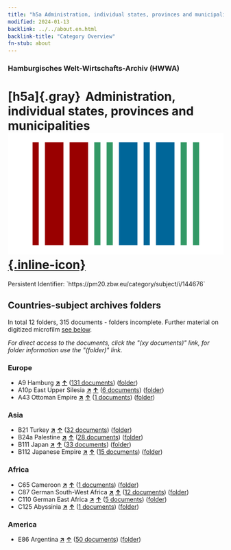 ```yaml
---
title: "h5a Administration, individual states, provinces and municipalities"
modified: 2024-01-13
backlink: ../../about.en.html
backlink-title: "Category Overview"
fn-stub: about
---
```


### Hamburgisches Welt-Wirtschafts-Archiv (HWWA)

# [h5a]{.gray}&#8201; Administration, individual states, provinces and municipalities &#160; [![Wikidata](/images/Wikidata-logo.svg "Wikidata"){.inline-icon}](http://www.wikidata.org/entity/Q99427893)

<div class="hint">Persistent Identifier: `https://pm20.zbw.eu/category/subject/i/144676`</div>







## Countries-subject archives folders







In total 12 folders, 315 documents - folders incomplete. Further material on digitized microfilm [see below](#filmsections).

_For direct access to the documents, click the "(xy documents)" link, for folder information use the "(folder)" link._



### Europe

- A9 Hamburg [**&nearr;**](../../../geo/i/140905/about.en.html "Hamburg (all folders)") [**&uarr;**](../../../geo/about.en.html#A9 "Country category system") (<a href="https://pm20.zbw.eu/iiifview/folder/sh/140905,144676" title="about: Hamburg : Administration, individual states, provinces and municipalities" target="_blank">131 documents</a>) ([folder](../../../../folder/sh/1409xx/140905/1446xx/144676/about.en.html))
- A10p East Upper Silesia [**&nearr;**](../../../geo/i/140951/about.en.html "East Upper Silesia (all folders)") [**&uarr;**](../../../geo/about.en.html#A10p "Country category system") (<a href="https://pm20.zbw.eu/iiifview/folder/sh/140951,144676" title="about: East Upper Silesia : Administration, individual states, provinces and municipalities" target="_blank">6 documents</a>) ([folder](../../../../folder/sh/1409xx/140951/1446xx/144676/about.en.html))
- A43 Ottoman Empire [**&nearr;**](../../../geo/i/141034/about.en.html "Ottoman Empire (all folders)") [**&uarr;**](../../../geo/about.en.html#A43 "Country category system") (<a href="https://pm20.zbw.eu/iiifview/folder/sh/141034,144676" title="about: Ottoman Empire : Administration, individual states, provinces and municipalities" target="_blank">1 documents</a>) ([folder](../../../../folder/sh/1410xx/141034/1446xx/144676/about.en.html))

### Asia

- B21 Turkey [**&nearr;**](../../../geo/i/141111/about.en.html "Turkey (all folders)") [**&uarr;**](../../../geo/about.en.html#B21 "Country category system") (<a href="https://pm20.zbw.eu/iiifview/folder/sh/141111,144676" title="about: Turkey : Administration, individual states, provinces and municipalities" target="_blank">32 documents</a>) ([folder](../../../../folder/sh/1411xx/141111/1446xx/144676/about.en.html))
- B24a Palestine [**&nearr;**](../../../geo/i/141115/about.en.html "Palestine (all folders)") [**&uarr;**](../../../geo/about.en.html#B24a "Country category system") (<a href="https://pm20.zbw.eu/iiifview/folder/sh/141115,144676" title="about: Palestine : Administration, individual states, provinces and municipalities" target="_blank">28 documents</a>) ([folder](../../../../folder/sh/1411xx/141115/1446xx/144676/about.en.html))
- B111 Japan [**&nearr;**](../../../geo/i/141272/about.en.html "Japan (all folders)") [**&uarr;**](../../../geo/about.en.html#B111 "Country category system") (<a href="https://pm20.zbw.eu/iiifview/folder/sh/141272,144676" title="about: Japan : Administration, individual states, provinces and municipalities" target="_blank">33 documents</a>) ([folder](../../../../folder/sh/1412xx/141272/1446xx/144676/about.en.html))
- B112 Japanese Empire [**&nearr;**](../../../geo/i/141273/about.en.html "Japanese Empire (all folders)") [**&uarr;**](../../../geo/about.en.html#B112 "Country category system") (<a href="https://pm20.zbw.eu/iiifview/folder/sh/141273,144676" title="about: Japanese Empire : Administration, individual states, provinces and municipalities" target="_blank">15 documents</a>) ([folder](../../../../folder/sh/1412xx/141273/1446xx/144676/about.en.html))

### Africa

- C65 Cameroon [**&nearr;**](../../../geo/i/141410/about.en.html "Cameroon (all folders)") [**&uarr;**](../../../geo/about.en.html#C65 "Country category system") (<a href="https://pm20.zbw.eu/iiifview/folder/sh/141410,144676" title="about: Cameroon : Administration, individual states, provinces and municipalities" target="_blank">1 documents</a>) ([folder](../../../../folder/sh/1414xx/141410/1446xx/144676/about.en.html))
- C87 German South-West Africa [**&nearr;**](../../../geo/i/141450/about.en.html "German South-West Africa (all folders)") [**&uarr;**](../../../geo/about.en.html#C87 "Country category system") (<a href="https://pm20.zbw.eu/iiifview/folder/sh/141450,144676" title="about: German South-West Africa : Administration, individual states, provinces and municipalities" target="_blank">12 documents</a>) ([folder](../../../../folder/sh/1414xx/141450/1446xx/144676/about.en.html))
- C110 German East Africa [**&nearr;**](../../../geo/i/141471/about.en.html "German East Africa (all folders)") [**&uarr;**](../../../geo/about.en.html#C110 "Country category system") (<a href="https://pm20.zbw.eu/iiifview/folder/sh/141471,144676" title="about: German East Africa : Administration, individual states, provinces and municipalities" target="_blank">5 documents</a>) ([folder](../../../../folder/sh/1414xx/141471/1446xx/144676/about.en.html))
- C125 Abyssinia [**&nearr;**](../../../geo/i/141482/about.en.html "Abyssinia (all folders)") [**&uarr;**](../../../geo/about.en.html#C125 "Country category system") (<a href="https://pm20.zbw.eu/iiifview/folder/sh/141482,144676" title="about: Abyssinia : Administration, individual states, provinces and municipalities" target="_blank">1 documents</a>) ([folder](../../../../folder/sh/1414xx/141482/1446xx/144676/about.en.html))

### America

- E86 Argentina [**&nearr;**](../../../geo/i/141692/about.en.html "Argentina (all folders)") [**&uarr;**](../../../geo/about.en.html#E86 "Country category system") (<a href="https://pm20.zbw.eu/iiifview/folder/sh/141692,144676" title="about: Argentina : Administration, individual states, provinces and municipalities" target="_blank">50 documents</a>) ([folder](../../../../folder/sh/1416xx/141692/1446xx/144676/about.en.html))



<a id="filmsections" />













